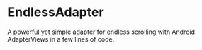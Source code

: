 # EndlessAdapter
A powerful yet simple adapter for endless scrolling with Android AdapterViews in a few lines of code.
